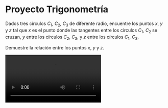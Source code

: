 # Proyecto Trigonometría

Dados tres círculos $C_1$, $C_2$, $C_3$ de diferente radio, 
encuentre los puntos $x$, $y$ y $z$ tal que $x$ es el punto donde las tangentes entre los círculos $C_1$, $C_2$ se cruzan, $y$ entre los círculos $C_2$, $C_3$, y $z$ entre los círculos $C_1$, $C_3$.

Demuestre la relación entre los puntos $x$, $y$ y $z$. 

<video controls src="assets/circulos.mp4" title="Círculos" ></video>